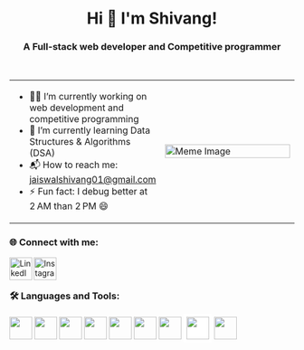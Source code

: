 <h1 align="center">Hi 👋 I'm Shivang!</h1>

<h3 align="center">A Full-stack web developer and Competitive programmer</h3>

<br/>

<table>
  <tr>
    <td width="50%">

- 🧑‍💻 I’m currently working on web development and competitive programming  
- 🌱 I’m currently learning Data Structures & Algorithms (DSA)  
- 📬 How to reach me: [jaiswalshivang01@gmail.com](mailto:jaiswalshivang01@gmail.com)  
- ⚡ Fun fact: I debug better at 2 AM than 2 PM 😄

</td>
<td width="50%">
  <img src="https://indianmemetemplates.com/wp-content/uploads/mai-merko-sab-ata-hai-mai-expert-hu.jpg" width="100%" alt="Meme Image"/>
</td>
  </tr>
</table>


### 🌐 Connect with me:

<a href="https://www.linkedin.com/in/shivang-jaiswal-18809432b" target="_blank">
  <img align="left" alt="LinkedIn" width="40px" src="https://cdn.jsdelivr.net/gh/devicons/devicon/icons/linkedin/linkedin-original.svg" />
</a>
<a href="https://www.instagram.com/shivangj.xyz?igsh=bzl6aTd6eHp1OWYx&utm_source=ig_contact_invite" target="_blank">
  <img align="left" alt="Instagram" width="40px" src="https://cdn-icons-png.flaticon.com/512/174/174855.png" />
</a>

<br><br>


### 🛠️ Languages and Tools:

<p align="left">
  <img src="https://cdn.jsdelivr.net/gh/devicons/devicon/icons/c/c-original.svg" width="40px"/>
  <img src="https://cdn.jsdelivr.net/gh/devicons/devicon/icons/cplusplus/cplusplus-original.svg" width="40px"/>
  <img src="https://cdn.jsdelivr.net/gh/devicons/devicon/icons/html5/html5-original.svg" width="40px"/>
  <img src="https://cdn.jsdelivr.net/gh/devicons/devicon/icons/css3/css3-original.svg" width="40px"/>
  <img src="https://cdn.jsdelivr.net/gh/devicons/devicon/icons/javascript/javascript-original.svg" width="40px"/>
  <img src="https://cdn.jsdelivr.net/gh/devicons/devicon/icons/python/python-original.svg" width="40px"/>
  <img src="https://cdn.jsdelivr.net/gh/devicons/devicon/icons/nodejs/nodejs-original.svg" width="40px"/>
  <img src="https://cdn.jsdelivr.net/gh/devicons/devicon/icons/express/express-original.svg" width="40px" style="background-color:white; padding:5px;"/>
  <img src="https://cdn.jsdelivr.net/gh/devicons/devicon/icons/react/react-original.svg" width="40px"/>
</p>

